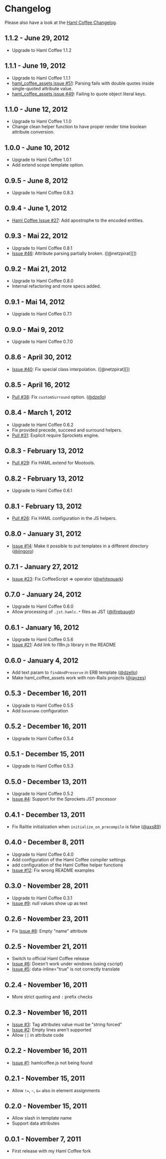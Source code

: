 # Changelog

Please also have a look at the [Haml Coffee Changelog](https://github.com/netzpirat/haml-coffee/blob/master/CHANGELOG.md).

## 1.1.2 - June 29, 2012

- Upgrade to Haml Coffee 1.1.2

## 1.1.1 - June 19, 2012

- Upgrade to Haml Coffee 1.1.1
- [haml_coffee_assets issue #51](https://github.com/netzpirat/haml_coffee_assets/issues/51): Parsing fails with double quotes inside single-quoted attribute value.
- [haml_coffee_assets issue #49](https://github.com/netzpirat/haml_coffee_assets/issues/49): Failing to quote object literal keys.
  
## 1.1.0 - June 12, 2012

- Upgrade to Haml Coffee 1.1.0
- Change clean helper function to have proper render time boolean attribute conversion.

## 1.0.0 - June 10, 2012

- Upgrade to Haml Coffee 1.0.1
- Add extend scope template option.

## 0.9.5 - June 8, 2012

- Upgrade to Haml Coffee 0.8.3

## 0.9.4 - June 1, 2012

- [Haml Coffee Issue #27](https://github.com/netzpirat/haml-coffee/issues/27): Add apostrophe to the encoded entities.

## 0.9.3 - Mai 22, 2012

- Upgrade to Haml Coffee 0.8.1
- [Issue #46](https://github.com/netzpirat/haml_coffee_assets/issues/46): Attribute parsing partially broken. ([@netzpirat][])

## 0.9.2 - Mai 21, 2012

- Upgrade to Haml Coffee 0.8.0
- Internal refactoring and more specs added.

## 0.9.1 - Mai 14, 2012

- Upgrade to Haml Coffee 0.7.1

## 0.9.0 - Mai 9, 2012

- Upgrade to Haml Coffee 0.7.0

## 0.8.6 - April 30, 2012

- [Issue #40](https://github.com/netzpirat/haml_coffee_assets/issues/40): Fix special class interpolation. ([@netzpirat][])

## 0.8.5 - April 16, 2012

- [Pull #38](https://github.com/netzpirat/haml_coffee_assets/pull/38): Fix `customSurround` option. ([@dzello][])

## 0.8.4 - March 1, 2012

- Upgrade to Haml Coffee 0.6.2
- Fix provided precede, succeed and surround helpers.
- [Pull #31](https://github.com/netzpirat/haml_coffee_assets/pull/31): Explicit require Sprockets engine.

## 0.8.3 - February 13, 2012

- [Pull #29](https://github.com/netzpirat/haml_coffee_assets/pull/29): Fix HAML.extend for Mootools.

## 0.8.2 - February 13, 2012

- Upgrade to Haml Coffee 0.6.1

## 0.8.1 - February 13, 2012

- [Pull #26](https://github.com/netzpirat/haml_coffee_assets/pull/26): Fix HAML configuration in the JS helpers.

## 0.8.0 - January 31, 2012

- [Issue #14](https://github.com/netzpirat/haml_coffee_assets/issues/14): Make it possible to put templates in a different directory ([@jingoro][])

## 0.7.1 - January 27, 2012

- [Issue #23](https://github.com/netzpirat/haml_coffee_assets/issues/23): Fix CoffeeScript => operator ([@whitequark][])

## 0.7.0 - January 24, 2012

- Upgrade to Haml Coffee 0.6.0
- Allow processing of `.jst.hamlc.*` files as JST ([@jfirebaugh][])

## 0.6.1 - January 16, 2012

- Upgrade to Haml Coffee 0.5.6
- [Issue #21](https://github.com/netzpirat/haml_coffee_assets/issues/21): Add link to I18n.js library in the README

## 0.6.0 - January 4, 2012

- Add text param to `findAndPreserve` in ERB template ([@dzello][])
- Make haml_coffee_assets work with non-Rails projects ([@jayzes][])

## 0.5.3 - December 16, 2011

- Upgrade to Haml Coffee 0.5.5
- Add `basename` configuration

## 0.5.2 - December 16, 2011

- Upgrade to Haml Coffee 0.5.4

## 0.5.1 - December 15, 2011

- Upgrade to Haml Coffee 0.5.3

## 0.5.0 - December 13, 2011

- Upgrade to Haml Coffee 0.5.2
- [Issue #4](https://github.com/netzpirat/haml_coffee_assets/issues/4): Support for the Sprockets JST processor

## 0.4.1 - December 13, 2011

- Fix Railtie initialization when `initialize_on_precompile` is false  ([@axs89][])

## 0.4.0 - December 8, 2011

- Upgrade to Haml Coffee 0.4.0
- Add configuration of the Haml Coffee compiler settings
- add configuration of the Haml Coffee helper functions
- [Issue #12](https://github.com/netzpirat/haml_coffee_assets/issues/12): Fix wrong README examples

## 0.3.0 - November 28, 2011

- Upgrade to Haml Coffee 0.3.1
- [Issue #9](https://github.com/netzpirat/haml_coffee_assets/issues/9): null values show up as text

## 0.2.6 - November 23, 2011

- Fix [Issue #8](https://github.com/netzpirat/haml_coffee_assets/issues/8): Empty "name" attribute

## 0.2.5 - November 21, 2011

- Switch to official Haml Coffee release
- [Issue #6](https://github.com/netzpirat/haml_coffee_assets/issues/6): Doesn't work under windows (using cscript)
- [Issue #5](https://github.com/netzpirat/haml_coffee_assets/issues/5): data-inline="true" is not correctly translate

## 0.2.4 - November 16, 2011

- More strict quoting and `:` prefix checks

## 0.2.3 - November 16, 2011

- [Issue #3](https://github.com/netzpirat/haml_coffee_assets/issues/3): Tag attributes value must be "string forced"
- [Issue #2](https://github.com/netzpirat/haml_coffee_assets/issues/2): Empty lines aren't supported
- Allow `[]` in attribute code

## 0.2.2 - November 16, 2011

- [Issue #1](https://github.com/netzpirat/haml_coffee_assets/issues/1): hamlcoffee.js not being found

## 0.2.1 - November 15, 2011

- Allow `!=`, `~`, `&=` also in element assignments

## 0.2.0 - November 15, 2011

- Allow slash in template name
- Support data attributes

## 0.0.1 - November 7, 2011

- First release with my Haml Coffee fork

[@axs89]: https://github.com/axs89
[@dzello]: https://github.com/dzello
[@jfirebaugh]: https://github.com/jfirebaugh
[@jingoro]: https://github.com/jingoro
[@jayzes]: https://github.com/jayzes
[@whitequark]: https://github.com/whitequark
